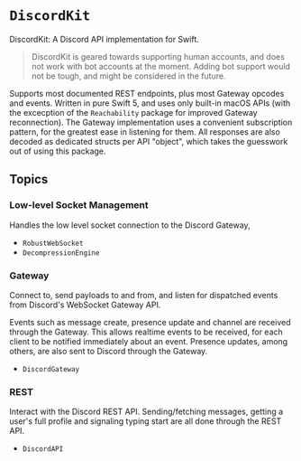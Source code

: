 # ``DiscordKit``

DiscordKit: A Discord API implementation for Swift. 

> DiscordKit is geared towards supporting human accounts,
> and does not work with bot accounts at the moment. Adding
> bot support would not be tough, and might be considered in the future.

Supports most documented REST endpoints, plus most Gateway opcodes and events.
Written in pure Swift 5, and uses only built-in macOS APIs (with the excecption
of the `Reachability` package for improved Gateway reconnection). The Gateway
implementation uses a convenient subscription pattern, for the greatest ease
in listening for them. All responses are also decoded as dedicated structs
per API "object", which takes the guesswork out of using this package.

## Topics

### Low-level Socket Management

Handles the low level socket connection to the Discord Gateway, 

- ``RobustWebSocket``
- ``DecompressionEngine``

### Gateway

Connect to, send payloads to and from, and listen for dispatched events from
Discord's WebSocket Gateway API.

Events such as message create, presence update and channel are received through
the Gateway. This allows realtime events to be received, for each client to
be notified immediately about an event. Presence updates, among others, are
also sent to Discord through the Gateway.

- ``DiscordGateway``

### REST

Interact with the Discord REST API. Sending/fetching messages, getting a user's 
full profile and signaling typing start are all done through the REST API.

- ``DiscordAPI``
